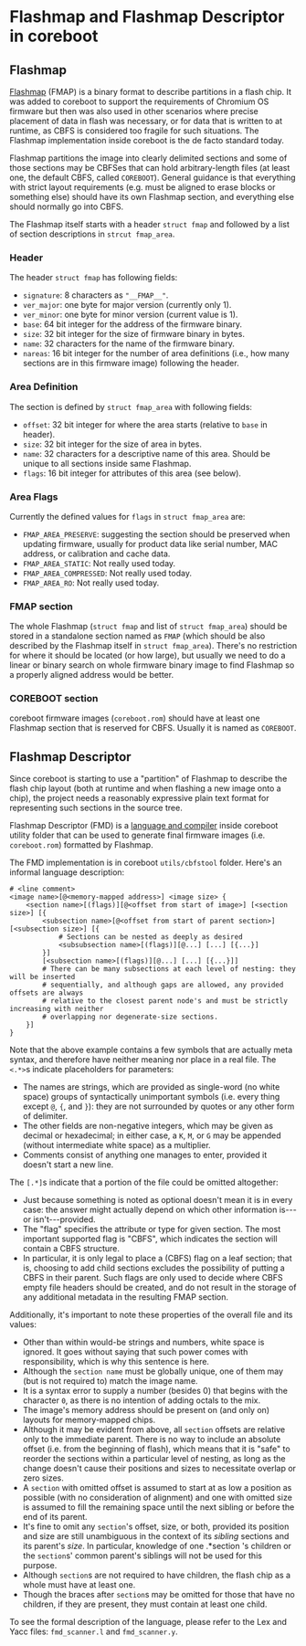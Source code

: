 # Flashmap and Flashmap Descriptor in coreboot

## Flashmap

[Flashmap](https://code.google.com/p/flashmap) (FMAP) is a binary format to
describe partitions in a flash chip. It was added to coreboot to support the
requirements of Chromium OS firmware but then was also used in other scenarios
where precise placement of data in flash was necessary, or for data that is
written to at runtime, as CBFS is considered too fragile for such situations.
The Flashmap implementation inside coreboot is the de facto standard today.

Flashmap partitions the image into clearly delimited sections and some of those
sections may be CBFSes that can hold arbitrary-length files (at least one, the
default CBFS, called `COREBOOT`). General guidance is that everything with
strict layout requirements (e.g. must be aligned to erase blocks or
something else) should have its own Flashmap section, and everything else should
normally go into CBFS.

The Flashmap itself starts with a header `struct fmap` and followed by a list of
section descriptions in `strcut fmap_area`.

### Header
The header `struct fmap` has following fields:
* `signature`: 8 characters as `"__FMAP__"`.
* `ver_major`: one byte for major version (currently only 1).
* `ver_minor`: one byte for minor version (current value is 1).
* `base`: 64 bit integer for the address of the firmware binary.
* `size`: 32 bit integer for the size of firmware binary in bytes.
* `name`: 32 characters for the name of the firmware binary.
* `nareas`: 16 bit integer for the number of area definitions (i.e., how many
  sections are in this firmware image) following the header.

### Area Definition
The section is defined by `struct fmap_area` with following fields:
* `offset`: 32 bit integer for where the area starts (relative to `base` in
  header).
* `size`: 32 bit integer for the size of area in bytes.
* `name`: 32 characters for a descriptive name of this area. Should be unique to
  all sections inside same Flashmap.
* `flags`: 16 bit integer for attributes of this area (see below).

### Area Flags
Currently the defined values for `flags` in `struct fmap_area` are:
* `FMAP_AREA_PRESERVE`: suggesting the section should be preserved when
  updating firmware, usually for product data like serial number, MAC address,
  or calibration and cache data.
* `FMAP_AREA_STATIC`: Not really used today.
* `FMAP_AREA_COMPRESSED`: Not really used today.
* `FMAP_AREA_RO`: Not really used today.

### FMAP section
The whole Flashmap (`struct fmap` and list of `struct fmap_area`) should be
stored in a standalone section named as `FMAP` (which should be also described
by the Flashmap itself in `struct fmap_area`). There's no restriction for where
it should be located (or how large), but usually we need to do a linear or
binary search on whole firmware binary image to find Flashmap so a properly
aligned address would be better.

### COREBOOT section
coreboot firmware images (`coreboot.rom`) should have at least one Flashmap
section that is reserved for CBFS. Usually it is named as `COREBOOT`.

## Flashmap Descriptor

Since coreboot is starting to use a "partition" of Flashmap to describe the
flash chip layout (both at runtime and when flashing a new image onto a
chip), the project needs a reasonably expressive plain text format for
representing such sections in the source tree.

Flashmap Descriptor (FMD) is a [language and
compiler](https://chromium-review.googlesource.com/#/c/255031) inside coreboot
utility folder that can be used to generate final firmware images (i.e.
`coreboot.rom`) formatted by Flashmap.

The FMD implementation is in coreboot `utils/cbfstool` folder. Here's an
informal language description:

```
# <line comment>
<image name>[@<memory-mapped address>] <image size> {
    <section name>[(flags)][@<offset from start of image>] [<section size>] [{
        <subsection name>[@<offset from start of parent section>] [<subsection size>] [{
            # Sections can be nested as deeply as desired
            <subsubsection name>[(flags)][@...] [...] [{...}]
        }]
        [<subsection name>[(flags)][@...] [...] [{...}]]
        # There can be many subsections at each level of nesting: they will be inserted
        # sequentially, and although gaps are allowed, any provided offsets are always
        # relative to the closest parent node's and must be strictly increasing with neither
        # overlapping nor degenerate-size sections.
    }]
}
```

Note that the above example contains a few symbols that are actually meta
syntax, and therefore have neither meaning nor place in a real file. The `<.*>`s
indicate placeholders for parameters:

* The names are strings, which are provided as single-word (no white space)
  groups of syntactically unimportant symbols (i.e. every thing except `@`, `{`,
  and `}`): they are not surrounded by quotes or any other form of delimiter.
* The other fields are non-negative integers, which may be given as decimal or
  hexadecimal; in either case, a `K`, `M`, or `G` may be appended (without
  intermediate white space) as a multiplier.
* Comments consist of anything one manages to enter, provided it doesn't start a
  new line.

The `[.*]`s indicate that a portion of the file could be omitted altogether:

* Just because something is noted as optional doesn't mean it is in every case:
  the answer might actually depend on which other information is---or
  isn't---provided.
* The "flag" specifies the attribute or type for given section. The most
  important supported flag is "CBFS", which indicates the section will contain
  a CBFS structure.
* In particular, it is only legal to place a (CBFS) flag on a leaf section; that
  is, choosing to add child sections excludes the possibility of putting a CBFS
  in their parent. Such flags are only used to decide where CBFS empty file
  headers should be created, and do not result in the storage of any additional
  metadata in the resulting FMAP section.

Additionally, it's important to note these properties of the overall file and
its values:

* Other than within would-be strings and numbers, white space is ignored. It
  goes without saying that such power comes with responsibility, which is why
  this sentence is here.
* Although the `section name` must be globally unique, one of them may (but is
  not required to) match the image name.
* It is a syntax error to supply a number (besides 0) that begins with the
  character `0`, as there is no intention of adding octals to the mix.
* The image's memory address should be present on (and only on) layouts for
  memory-mapped chips.
* Although it may be evident from above, all `section` offsets are relative only
  to the immediate parent. There is no way to include an absolute offset (i.e.
  from the beginning of flash), which means that it is "safe" to reorder the
  sections within a particular level of nesting, as long as the change doesn't
  cause their positions and sizes to necessitate overlap or zero sizes.
* A `section` with omitted offset is assumed to start at as low a position as
  possible (with no consideration of alignment) and one with omitted size is
  assumed to fill the remaining space until the next sibling or before the end
  of its parent.
* It's fine to omit any `section`'s offset, size, or both, provided its position
  and size are still unambiguous in the context of its *sibling* sections and
  its parent's *size*. In particular, knowledge of one .*section 's children or
  the `section`s' common parent's siblings will not be used for this purpose.
* Although `section`s are not required to have children, the flash chip as a
  whole must have at least one.
* Though the braces after `section`s may be omitted for those that have no
  children, if they are present, they must contain at least one child.

To see the formal description of the language, please refer to the Lex and Yacc
files: `fmd_scanner.l` and `fmd_scanner.y`.
